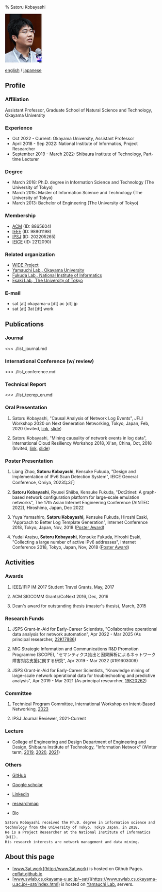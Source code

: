% Satoru Kobayashi

![](crw_speak_face.jpg)

[english](./index.html) / [japanese](./index_ja.html)

## Profile

### Affiliation  
Assistant Professor,
Graduate School of Natural Science and Technology,
Okayama University

### Experience  
- Oct 2022 - Current: Okayama University, Assistant Professor
- April 2018 - Sep 2022: National Institute of Informatics, Project Researcher
- September 2019 - March 2022: Shibaura Institute of Technology, Part-time Lecturer  

### Degree  
- March 2018: Ph.D. degree in Information Science and Technology (The University of Tokyo)  
- March 2015: Master of Information Science and Technology (The University of Tokyo)  
- March 2013: Bachelor of Engineering (The University of Tokyo)  

### Membership
- [ACM](https://www.acm.org/) (ID: 8865604)
- [IEEE](https://www.ieee.org/) (ID: 98801198)
- [IPSJ](https://www.ipsj.or.jp/english/index.html) (ID: 202205265)
- [IEICE](https://www.ieice.org/eng_r/index.html) (ID: 2212090)

### Related organization
- [WIDE Project](http://www.wide.ad.jp/index.html)  
- [Yamauchi Lab., Okayama University](https://www.swlab.cs.okayama-u.ac.jp/lab/yamauchi/index.html)
- [Fukuda Lab., National Institute of Informatics](http://www.fukuda-lab.org/)
- [Esaki Lab., The University of Tokyo](https://www.hongo.wide.ad.jp/en/)

### E-mail  
- sat [at] okayama-u [dt] ac [dt] jp
- sat [at] 3at [dt] work  

## Publications

### Journal

<<< ./list_journal.md


### International Conference (w/ review)

<<< ./list_conference.md


### Technical Report

<<< ./list_tecrep_en.md

### Oral Presentation

1. Satoru Kobayashi, "Causal Analysis of Network Log Events", JFLI Workshop 2020 on Next Generation Networking, Tokyo, Japan, Feb, 2020 (Invited, [link](https://tlab.hongo.wide.ad.jp/jfli-workshop-2020/), [slide](papers/jfli2020.pdf))

1. Satoru Kobayashi, "Mining causality of network events in log data", International Cloud Resiliency Workshop 2018, Xi'an, China, Oct, 2018 (Invited, [link](http://www.i2crw.org/), [slide](papers/crw2018.pdf))

### Poster Presentation

1. Liang Zhao, __Satoru Kobayashi__, Kensuke Fukuda, "Design and Implementation of IPv6 Scan Detection System", IEICE General Conference, Omiya, 2023年3月

1. __Satoru Kobayashi__, Ryusei Shiiba, Kensuke Fukuda, "Dot2tinet: A graph-based network configuration platform for large-scale emulation networks", The 17th Asian Internet Engineering Conference (AINTEC 2022), Hiroshima, Japan, Dec 2022

1. Yuya Yamashiro, __Satoru Kobayashi__, Kensuke Fukuda, Hiroshi Esaki, "Approach to Better Log Template Generation", Internet Conference 2018, Tokyo, Japan, Nov, 2018 ([Poster Award](https://www.internetconference.org/ic2018/program.html#award))

1. Yudai Aratsu, __Satoru Kobayashi__, Kensuke Fukuda, Hiroshi Esaki, "Collecting a large number of active IPv6 addresses", Internet Conference 2018, Tokyo, Japan, Nov, 2018 ([Poster Award](https://www.internetconference.org/ic2018/program.html#award))


## Activities

### Awards

1. IEEE/IFIP IM 2017 Student Travel Grants, May, 2017

1. ACM SIGCOMM Grants/CoNext 2016, Dec, 2016

1. Dean's award for outstanding thesis (master's thesis), March, 2015
<!-- 東京大学大学院情報理工学系研究科 研究科長賞, 2015年3月 -->

### Research Funds

1. JSPS Grant-in-Aid for Early-Career Scientists, "Collaborative operational data analysis for network automation", Apr 2022 - Mar 2025 (As principal researcher, [22K17886](https://kaken.nii.ac.jp/en/grant/KAKENHI-PROJECT-22K17886/))

1. MIC Strategic Information and Communications R&D Promotion Programme (SCOPE), "セマンティクス抽出と因果解析によるネットワーク障害対応支援に関する研究", Apr 2019 - Mar 2022 (#191603009)

1. JSPS Grant-in-Aid for Early-Career Scientists, "Knowledge mining of large-scale network operational data for troubleshooting and predictive analysis", Apr 2019 - Mar 2021 (As principal researcher, [19K20262](https://kaken.nii.ac.jp/en/grant/KAKENHI-PROJECT-19K20262/))


### Committee

1. Technical Program Committee, International Workshop on Intent-Based Networking, [2023](http://www.adda-association.org/win-2023/Committees.html)

1. IPSJ Journal Reviewer, 2021-Current

<!--
### External Peer Review

1. IEEE Transactions on Network and Service Management, 2019-2022

1. Elsevier Information and Software Technology, 2022

1. 情報処理学会論文誌デジタルプラクティス, 2022

1. IEICE Transactions on Communications, 2018

1. IEEE International Workshop on Big Data Management and Infrastructure for the Internet of Things, 2018
-->

### Lecture

- College of Engineering and Design Department of Engineering and Design, Shibaura Institute of Technology, "Information Network" (Winter term, [2019](http://syllabus.sic.shibaura-it.ac.jp/syllabus/2019/dsn/115765.html.en), [2020](http://syllabus.sic.shibaura-it.ac.jp/syllabus/2020/dsn/120860.html.en), [2021](http://syllabus.sic.shibaura-it.ac.jp/syllabus/2021/dsn/126034.html.en))

### Others

- [GitHub](https://github.com/cpflat)
- [Google scholar](https://scholar.google.co.jp/citations?user=9G_WRYEAAAAJ)
- [Linkedin](https://www.linkedin.com/in/sat-pub/)
- [researchmap](https://researchmap.jp/sat-pub/)

- Bio 
```
Satoru Kobayashi received the Ph.D. degree in information science and technology from the University of Tokyo, Tokyo Japan, in 2018.
He is a Project Researcher at the National Institute of Informatics (NII).
His research interests are network management and data mining.
```

## About this page

<!--
- [www.3at.work](http://www.3at.work) is a personal home server
- [sat.hongo.wide.ad.jp](http://sat.hongo.wide.ad.jp) is a mirror server hosted in [Esaki Lab](http://www.hongo.wide.ad.jp/index.html).
-->
- [www.3at.work](http://www.3at.work) is hosted on Github Pages. [cpflat.github.io](https://cpflat.github.io)
- [www.swlab.cs.okayama-u.ac.jp/~sat/](https://www.swlab.cs.okayama-u.ac.jp/~sat/index.html) is hosted on [Yamauchi Lab.](https://www.swlab.cs.okayama-u.ac.jp/lab/yamauchi/index.html) servers.


